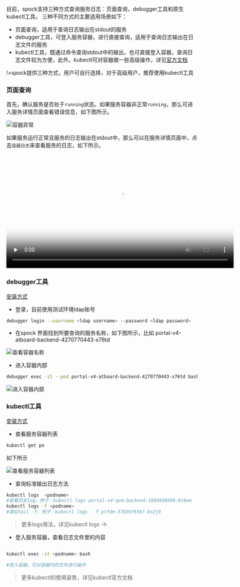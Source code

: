 

目前，spock支持三种方式查询服务日志：页面查询，debugger工具和原生kubectl工具。
三种不同方式的主要适用场景如下：
- 页面查询，适用于查询日志输出在stdout的服务
- debugger工具，可登入服务容器，进行直接查询，适用于查询日志输出在日志文件的服务
- kubectl工具，既通过命令查询stdout中的输出，也可直接登入容器，查询日志文件较为方便，此外，kubectl可对容器做一些高级操作，详见[官方文档](https://kubernetes.io/docs/reference/generated/kubectl/kubectl-commands)

!>spock提供三种方式，用户可自行选择，对于高级用户，推荐使用kubectl工具

### 页面查询

首先，确认服务是否处于`running`状态。如果服务容器非正常`running`，那么可进入服务详情页面查看错误信息，如下图所示。

![容器异常](_images/spock-pod-error.png)

如果服务运行正常且服务的日志输出在stdout中，那么可以在服务详情页面中，点击`容器日志`来查看服务的日志，如下所示。

<video id="video" controls="" preload="none" poster="_images/video_poster.png" width="600" >
      <source id="mp4" src="http://p2akugain.bkt.clouddn.com/%E9%A1%B5%E9%9D%A2%E6%9F%A5%E8%AF%A2%E6%97%A5%E5%BF%97.mov?v=afs" type="video/mp4"></video>

### debugger工具

[安装方式](命令行工具/debugger安装与配置.md)

- 登录，目前使用测试环境ldap账号

```bash
debugger login --username <ldap username> --password <ldap password>
```
- 在spock 界面找到所要查询的服务名称，如下图所示，比如 portal-v4-atboard-backend-4270770443-x76td

![查看容器名称](_images/pod-name.png)

- 进入容器内部

```bash
debugger exec -it --pod portal-v4-atboard-backend-4270770443-x76td bash
```
![进入容器内部](_images/debugger-exec-pod.png)

### kubectl工具

[安装方式](命令行工具/kubectl安装与配置.md)

- 查看服务容器列表

```bash
kubectl get po
```
如下所示

![查看服务容器列表](_images/kubectl-get-po.png)

- 查询标准输出日志方法

```bash
kubectl logs  <podname>
#查看历史log，例子：kubectl logs portal-v4-qvm-backend-1884958998-6t8wm
kubectl logs -f <podname>
#类似tail -f，例子：kubectl logs  -f ptfdm-3703976567-8s2j9

```

>更多logs用法，详见kubectl logs -h

- 登入服务容器，查看日志文件里的内容

```bash

kubectl exec -it <podname> bash

#登入容器，可对容器内的文件进行操作

```

>更多kubectl的使用姿势，详见kubectl官方文档
